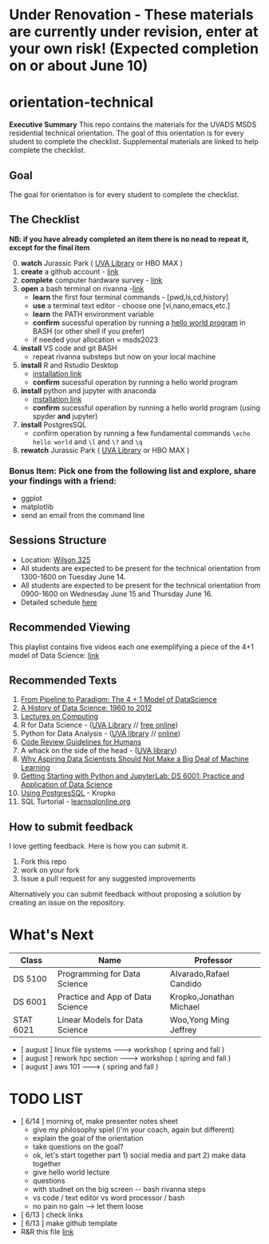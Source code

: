 # Under Renovation - These materials are currently under revision, enter at your own risk! (Expected completion on or about June 10)


# orientation-technical
**Executive Summary** This repo contains the materials for the UVADS MSDS residential technical orientation. The goal of this orientation is for every student to complete the checklist. Supplemental materials are linked to help complete the checklist.

## Goal
The goal for orientation is for every student to complete the checklist.

## The Checklist

**NB: if you have already completed an item there is no nead to repeat it, except for the final item**

0. **watch** Jurassic Park ( [UVA Library](https://search.lib.virginia.edu/sources/uva_library/items/u3586953) or HBO MAX )
1. **create** a github account - [link](https://github.com/join) 
2. **complete** computer hardware survey - [link](https://forms.gle/ddkrs1CtDwxGb1a87)
2. **open** a bash terminal on rivanna -[link](https://rivanna-portal.hpc.virginia.edu/)
    * **learn** the first four terminal commands - [pwd,ls,cd,history]
    * **use** a terminal text editor - choose one [vi,nano,emacs,etc.]
    * **learn** the PATH environment variable
    * **confirm** sucessful operation by running a [hello world program](https://github.com/UVADS/orientation-technical/blob/main/lessons/lesson-hello-world.md) in BASH (or other shell if you prefer)
    * if needed your allocation = msds2023
4. **install** VS code and git BASH
    * repeat rivanna substeps but now on your local machine
6. **install** R and Rstudio Desktop
    * [installation link](https://rstudio.com/products/rstudio/download/#download)
    * **confirm** sucessful operation by running a hello world program
7. **install** python and jupyter with anaconda
    * [installation link](https://docs.anaconda.com/anaconda/install/index.html)
    * **confirm** sucessful operation by running a hello world program (using spyder **and** jupyter)
8. **install** PostgresSQL
    * confirm operation by running a few fundamental commands `\echo hello world` and `\l` and `\?` and `\q`
10. **rewatch** Jurassic Park ( [UVA Library](https://search.lib.virginia.edu/sources/uva_library/items/u3586953) or HBO MAX )

### Bonus Item: Pick one from the following list and explore, share your findings with a friend:
* ggplot
* matplotlib
* send an email from the command line

## Sessions Structure
* Location: [Wilson 325](https://www.google.com/maps/dir/The+Rotunda,+University+Avenue,+Charlottesville,+VA/Wilson+Hall,+University,+VA+22903/@38.0341718,-78.5058008,17z/data=!3m1!5s0x89b3864428afc2cb:0x80a87cac3b54931c!4m15!4m14!1m5!1m1!1s0x89b38645c3e1a2f7:0x7c424e84bcb81680!2m2!1d-78.503426!2d38.0355514!1m5!1m1!1s0x89b38645206bdbdf:0x7dbc3c087e9f1849!2m2!1d-78.5040612!2d38.0324818!3e2!5i1)
* All students are expected to be present for the technical orientation from 1300-1600 on Tuesday June 14.
* All students are expected to be present for the technical orientation from 0900-1600 on Wednesday  June 15 and Thursday June 16.
* Detailed schedule [here](https://github.com/alonzi/orientation-technical/blob/main/detail-schedule.md)

## Recommended Viewing
This playlist contains five videos each one exemplifying a piece of the 4+1 model of Data Science: [link](https://youtube.com/playlist?list=PLc0No4e8MMEMcsS6pL4TZ8KegtS3VLlkk)

## Recommended Texts
1.  [From Pipeline to Paradigm: The 4 + 1 Model of DataScience](https://myuva.sharepoint.com/:b:/s/UVADSDocumentRepository/EW3lUf8y7_ZIpDjxsTEHT58Bd5OJGH4kwb7GPP0e_xifPA?e=BTli8d)
2. [A History of Data Science: 1960 to 2012](https://myuva.sharepoint.com/:b:/s/UVADSDocumentRepository/EZqBYGILLBlLs2mUIymNYlkBnayKv3K5ZhEj8II10NRkKQ?e=6iZgcV)
3.  [Lectures on Computing](http://galileo.phys.virginia.edu/compfac/courses/)
3. R for Data Science - ([UVA Library](https://learning.oreilly.com/library/view/r-for-data/9781491910382/?ar) // [free online](https://r4ds.had.co.nz/))
3.  Python for Data Analysis - ([UVA library](https://learning.oreilly.com/library/view/python-for-data/9781491957653/?ar) // [online](https://wesmckinney.com/pages/book.html))
5.  [Code Review Guidelines for Humans](https://phauer.com/2018/code-review-guidelines/)
6.  A whack on the side of the head - ([UVA library](https://search.lib.virginia.edu/search?mode=advanced&q=title%3A%20%7BA%20Whack%20on%20the%20Side%20of%20the%20Head%3A%20How%20You%20Can%20Be%20More%20Creative%7D%20AND%20author%3A%20%7BOech%7D&pool=uva_library))
7.  [Why Aspiring Data Scientists Should Not Make a Big Deal of Machine Learning](https://towardsdatascience.com/why-aspiring-data-scientists-should-not-make-a-big-deal-of-machine-learning-218a66b18467)
8.  [Getting Starting with Python and JupyterLab: DS 6001: Practice and Application of Data Science](https://colab.research.google.com/drive/1oMEcZVC0P-VUGwLf-72XvHAPOoXEUkPh?usp=sharing)
9.  [Using PostgresSQL](https://jkropko.github.io/surfing-the-data-pipeline/ch6.html#using-postgressql) - Kropko
10.  SQL Turtorial - [learnsqlonline.org](https://www.learnsqlonline.org/)

## How to submit feedback
I love getting feedback. Here is how you can submit it.
1. Fork this repo
2. work on your fork
3. Issue a pull request for any suggested improvements

Alternatively you can submit feedback without proposing a solution by creating an issue on the repository.

# What's Next
| Class | Name  | Professor |
|-------|-------|-----------|
|  DS 5100   |Programming for Data Science | Alvarado,Rafael Candido   |
| DS 6001   |Practice and App of Data Science| Kropko,Jonathan Michael |
|   STAT 6021   | Linear Models for Data Science | Woo,Yong Ming Jeffrey |
* [ august ] linux file systems ---> workshop ( spring and fall )
* [ august ] rework hpc section ---> workshop ( spring and fall )
* [ august ] aws 101 ---> ( spring and fall )




# TODO LIST
* [ 6/14 ] morning of, make presenter notes sheet
    - give my philosophy spiel (i'm your coach, again but different)
    - explain the goal of the orientation
    - take questions on the goal?
    - ok, let's start together part 1) social media and part 2) make data together
    - give hello world lecture
    - questions
    - with studnet on the big screen -- bash rivanna steps
    - vs code / text editor vs word processor / bash 
    - no pain no gain --> let them loose
* [ 6/13 ] check links
* [ 6/13 ] make github template
* R&R this file [link](https://github.com/alonzi/orientation-technical/blob/main/detail-schedule.md)
